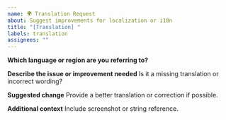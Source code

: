 ```yaml
---
name: 🌍 Translation Request
about: Suggest improvements for localization or i18n
title: "[Translation] "
labels: translation
assignees: ""
---
```


**Which language or region are you referring to?**

**Describe the issue or improvement needed**
Is it a missing translation or incorrect wording?

**Suggested change**
Provide a better translation or correction if possible.

**Additional context**
Include screenshot or string reference.
